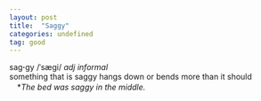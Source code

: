 ```yaml
---
layout: post
title:  "Saggy"
categories: undefined
tag: good
---
```

<DIV style="MARGIN: 0px 0px 5px">sag<B>·</B>gy /ˈsægi/ <I>adj informal</I> <BR>something that is saggy hangs down or bends more than it should<BR>　*<I>The bed was saggy in the middle.</I></DIV>
